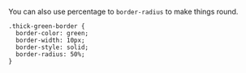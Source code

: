 You can also use percentage to `border-radius` to make things round.

```
.thick-green-border {
  border-color: green;
  border-width: 10px;
  border-style: solid;
  border-radius: 50%;
}
```